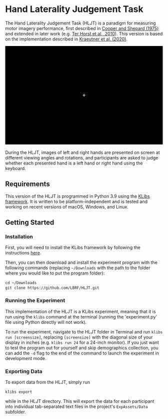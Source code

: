 # Hand Laterality Judgement Task

The Hand Laterality Judgement Task (HLJT) is a paradigm for measuring motor imagery performance, first described in [Cooper and Shepard (1975)](https://psycnet.apa.org/doi/10.1037/0096-1523.1.1.48) and extended in later work (e.g. [Ter Horst et al., 2010](https://doi.org/10.1007/s00221-010-2235-1)). This version is based on the implementation described in [Kraeutner et al. (2020)](https://doi.org/10.1016/j.psychsport.2020.101673).

![HLJT Animation](task.gif)

During the HLJT, images of left and right hands are presented on screen at different viewing angles and rotations, and participants are asked to judge whether each presented hand is a left hand or right hand using the keyboard.


## Requirements

This version of the HLJT is programmed in Python 3.9 using the [KLibs framework](https://github.com/a-hurst/klibs). It is written to be platform-independent and is tested and working on recent versions of macOS, Windows, and Linux.


## Getting Started

### Installation

First, you will need to install the KLibs framework by following the instructions [here](https://github.com/a-hurst/klibs).

Then, you can then download and install the experiment program with the following commands (replacing `~/Downloads` with the path to the folder where you would like to put the program folder):

```
cd ~/Downloads
git clone https://github.com/LBRF/HLJT.git
```

### Running the Experiment

This implementation of the HLJT is a KLibs experiment, meaning that it is run using the `klibs` command at the terminal (running the 'experiment.py' file using Python directly will not work).

To run the experiment, navigate to the HLJT folder in Terminal and run `klibs run [screensize]`,
replacing `[screensize]` with the diagonal size of your display in inches (e.g. `klibs run 24` for a 24-inch monitor). If you just want to test the program out for yourself and skip demographics collection, you can add the `-d` flag to the end of the command to launch the experiment in development mode.


### Exporting Data

To export data from the HLJT, simply run

```
klibs export
```

while in the HLJT directory. This will export the data for each participant into individual tab-separated text files in the project's `ExpAssets/Data` subfolder.
